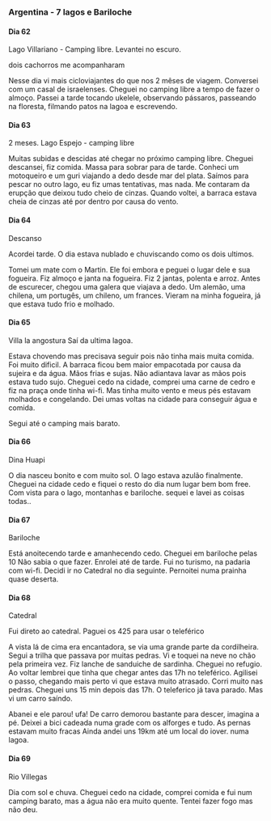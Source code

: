 

### Argentina - 7 lagos e Bariloche



#### Dia 62

Lago Villariano - Camping libre.
Levantei no escuro.

dois cachorros me acompanharam

Nesse dia vi mais cicloviajantes do que nos 2 mêses de viagem.
Conversei com um casal de israelenses.
Cheguei no camping libre a tempo de fazer o almoço.
Passei a tarde tocando ukelele, observando pássaros, passeando na floresta, filmando patos na lagoa e escrevendo.

#### Dia 63

2 meses.
Lago Espejo - camping libre

Muitas subidas e descidas até chegar no próximo camping libre.
Cheguei descansei, fiz comida. Massa para sobrar para de tarde.
Conheci um motoqueiro e um guri viajando a dedo desde mar del plata.
Saímos para pescar no outro lago, eu fiz umas tentativas, mas nada.
Me contaram da erupção que deixou tudo cheio de cinzas.
Quando voltei, a barraca estava cheia de cinzas até por dentro por causa do vento.

#### Dia 64

Descanso

Acordei tarde. O dia estava nublado e chuviscando como os dois ultimos.

Tomei um mate com o Martin. Ele foi embora e peguei o lugar dele e sua fogueira.
Fiz almoço e janta na fogueira.
Fiz 2 jantas, polenta e arroz.
Antes de escurecer, chegou uma galera que viajava a dedo.
Um alemão, uma chilena, um portugês, um chileno, um frances. 
Vieram na minha fogueira, já que estava tudo frio e molhado.

#### Dia 65

Villa la angostura
Saí da ultima lagoa.

Estava chovendo mas precisava seguir pois não tinha mais muita comida.
Foi muito dificil.
A barraca ficou bem maior empacotada por causa da sujeira e da água.
Mãos frias e sujas.
Não adiantava lavar as mãos pois estava tudo sujo.
Cheguei cedo na cidade, comprei uma carne de cedro e fiz na praça onde tinha wi-fi.
Mas tinha muito vento e meus pés estavam molhados e congelando.
Dei umas voltas na cidade para conseguir água e comida.

Segui até o camping mais barato.

#### Dia 66

Dina Huapi

O dia nasceu bonito e com muito sol.
O lago estava azulão finalmente.
Cheguei na cidade cedo e fiquei o resto do dia num lugar bem bom free.
Com vista para o lago, montanhas e bariloche.
sequei e lavei as coisas todas..

#### Dia 67

Bariloche

Está anoitecendo tarde e amanhecendo cedo.
Cheguei em bariloche pelas 10
Não sabia o que fazer.
Enrolei até de tarde. Fui no turismo, na padaria com wi-fi.
Decidi ir no Catedral no dia seguinte.
Pernoitei numa prainha quase deserta.

#### Dia 68

Catedral

Fui direto ao catedral. Paguei os 425 para usar o teleférico

A vista lá de cima era encantadora, se via uma grande parte da cordilheira.
Segui a trilha que passava por muitas pedras.
Vi e toquei na neve no chão pela primeira vez.
Fiz lanche de sanduiche de sardinha.
Cheguei no refugio.
Ao voltar lembrei que tinha que chegar antes das 17h no teleférico.
Agilisei o passo, chegando mais perto vi que estava muito atrasado.
Corri muito nas pedras.
Cheguei uns 15 min depois das 17h. O teleferico já tava parado.
Mas vi um carro saíndo.

Abanei e ele parou! ufa!
De carro demorou bastante para descer, imagina a pé.
Deixei a bici cadeada numa grade com os alforges e tudo.
As pernas estavam muito fracas
Ainda andei uns 19km até um local do iover. numa lagoa.

#### Dia 69

Rio Villegas

Dia com sol e chuva.
Cheguei cedo na cidade, comprei comida e fui num camping barato, mas a água não era muito quente.
Tentei fazer fogo mas não deu.

